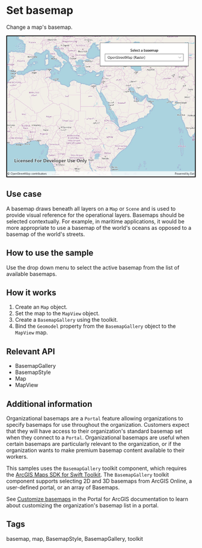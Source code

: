 # Set basemap

Change a map's basemap. 

![Image of Set basemap sample](SetBasemap.jpg)

## Use case

A basemap draws beneath all layers on a `Map` or `Scene` and is used to provide visual reference for the operational layers. Basemaps should be selected contextually. For example, in maritime applications, it would be more appropriate to use a basemap of the world's oceans as opposed to a basemap of the world's streets.

## How to use the sample

Use the drop down menu to select the active basemap from the list of available basemaps.

## How it works

1. Create an `Map` object.
2. Set the map to the `MapView` object.
3. Create a `BasemapGallery` using the toolkit.
4. Bind the `Geomodel` property from the `BasemapGallery` object to the `MapView` map.

## Relevant API

* BasemapGallery
* BasemapStyle
* Map
* MapView

## Additional information

Organizational basemaps are a `Portal` feature allowing organizations to specify basemaps for use throughout the organization. Customers expect that they will have access to their organization's standard basemap set when they connect to a `Portal`. Organizational basemaps are useful when certain basemaps are particularly relevant to the organization, or if the organization wants to make premium basemap content available to their workers.

This samples uses the `BasemapGallery` toolkit component, which requires the [ArcGIS Maps SDK for Swift Toolkit](https://github.com/Esri/arcgis-maps-sdk-swift-toolkit). The `BasemapGallery` toolkit component supports selecting 2D and 3D basemaps from ArcGIS Online, a user-defined portal, or an array of Basemaps.

See [Customize basemaps](https://enterprise.arcgis.com/en/portal/latest/administer/windows/customize-basemaps.htm) in the Portal for ArcGIS documentation to learn about customizing the organization's basemap list in a portal.

## Tags

basemap, map, BasemapStyle, BasemapGallery, toolkit
